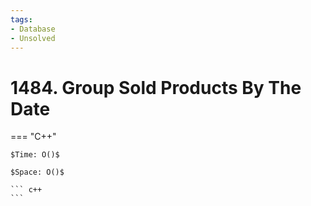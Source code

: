 ```yaml
---
tags:
- Database
- Unsolved
---
```



# 1484. Group Sold Products By The Date

=== "C++"

    $Time: O()$

    $Space: O()$

    ``` c++
    ```